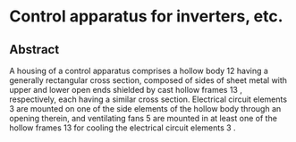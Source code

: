 # Control apparatus for inverters, etc.

## Abstract
A housing of a control apparatus comprises a hollow body 12 having a generally rectangular cross section, composed of sides of sheet metal with upper and lower open ends shielded by cast hollow frames 13 , respectively, each having a similar cross section. Electrical circuit elements 3 are mounted on one of the side elements of the hollow body through an opening therein, and ventilating fans 5 are mounted in at least one of the hollow frames 13 for cooling the electrical circuit elements 3 .